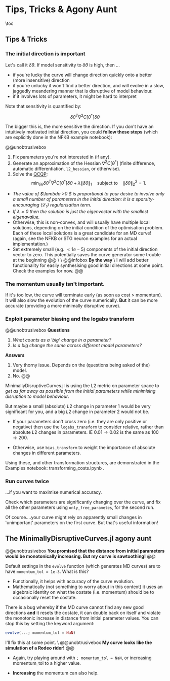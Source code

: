 
# Tips, Tricks & Agony Aunt
\toc
## Tips & Tricks
### The initial direction is important
Let's call it $\delta \theta$. If model sensitivity to $\delta \theta$ is high, then ...
- if you're lucky the curve will change direction quickly onto a better (more insensitive) direction
- if you're unlucky it won't find a better direction, and will evolve in a slow, jaggedly meandering manner that is disruptive of model behaviour.
- if it involves lots of parameters, it might be hard to interpret

Note that sensitivity is quantified by:

$$ \delta \theta^T \nabla^2 C[\theta^*] \delta \theta $$

The bigger this is, the more sensitive the direction. If you don't have an intuitively motivated initial direction, you could **follow these steps** (which are explicitly done in the NFKB example notebook):

@@unobtrusivebox
1. Fix parameters you're not interested in (if any).
2. Generate an approximation of the Hessian $\nabla^2 C[\theta^*]$ (finite difference, automatic differentiation, `l2_hessian`, or otherwise).  
3. Solve the [QCQP](https://juliacomputing.com/industries/optimization.html):
$$ \min_{\delta \theta} \delta \theta^T \nabla^2 C[\theta^*] \delta \theta + \lambda \| \delta \theta \|_1 \quad \text{subject to} \quad \| \delta \theta \|_2^2 = 1. $$ 

- *The value of $\lambda >0 $ is proportional to your desire to involve only a small number of parameters in the initial direction: it is a sparsity-encouraging ($\mathcal{L}_1$) regularisation term.*
- *If $\lambda = 0$ then the solution is just the eigenvector with the smallest eigenavalue.*  
- Otherwise, this is non-convex, and will usually have multiple local solutions, depending on the initial condition of the optimisation problem. Each of these local solutions is a great candidate for an MD curve! (again, see the NFKB or STG neuron examples for an actual implementation.)
- Set extremely small (e.g. $<1e-5$) components of the initial direction vector to zero. This potentially saves the curve generator some trouble at the beginning
@@
\\ \\
@@infobox
**By the way**
\\
I will add better functionality for easily synthesising good initial directions at some point. Check the examples for now.
@@

### The momentum usually isn't important.

If it's too low, the curve will terminate early (as soon as cost > momentum). It will also slow the evolution of the curve numerically. **But** it can be more accurate (providing a more minimally disruptive curve).

### Exploit parameter biasing and the logabs transform

@@unobtrusivebox
**Questions**
1. *What counts as a 'big' change in a parameter?* 
2. *Is a big change the same across different model parameters?*

**Answers**
1. Very thorny issue. Depends on the (questions being asked of the) model.
2. No.
@@

MinimallyDisruptiveCurves.jl is using the L2 metric on parameter space to *get as far away as possible from the initial parameters while minimising disruption to model behaviour*.

But maybe a small (absolute) $L2$ change in parameter $1$ would be very significant for you, and a big $L2$ change in parameter $2$ would not be.  

- If your parameters don't cross zero (i.e. they are only positive or negative) then use the `logabs_transform` to consider relative, rather than absolute $L2$ changes in parameters. IE $0.01 \to 0.02$ is the same as $100 \to 200$. 

- Otherwise, use `bias_transform` to weight the importance of absolute changes in different parameters.

Using these, and other transformation structures, are demonstrated in the Examples notebook: transforming_costs.ipynb .

### Run curves twice

...if you want to maximise numerical accuracy.

Check which parameters are significantly changing over the curve, and fix all the other parameters using `only_free_parametes`, for the second run.

Of course....your curve might rely on apparently small changes in 'unimportant' parameters on the first curve. But that's useful information!

## The MinimallyDisruptiveCurves.jl agony aunt

@@unobtrusivebox
**You promised that the distance from initial parameters would be monotonically increasing. But my curve is sawtoothing!**
@@

Default settings in the `evolve` function (which generates MD curves) are to have `momentum_tol = 1e-3`. What is this? 
- Functionally, it helps with accuracy of the curve evolution.
- Mathematically (not something to worry about in this context) it uses an algebraic identity on what the costate (i.e. momentum) should be to occasionally reset the costate. 

There is a bug whereby if the MD curve cannot find any new good directions **and** it resets the costate, it can double back on itself and violate the monotonic increase in distance from initial parameter values. You can stop this by setting the keyword argument:
```julia
evolve(...; momentum_tol = NaN)
``` 
I'll fix this at some point.
\\ 
@@unobtrusivebox
**My curve looks like the simulation of a Rodeo rider!**
@@

- Again, try playing around with `; momentum_tol = NaN`, or increasing momentum_tol to a higher value. 

- **Increasing** the momentum can also help. 




